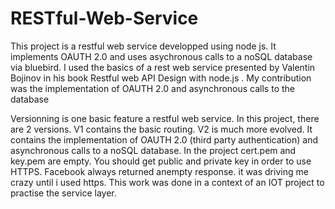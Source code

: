 # RESTful-Web-Service
This project is a restful web service developped using node js. It implements OAUTH 2.0 and uses asychronous calls to a noSQL database via bluebird. I used the basics of a rest web service presented by Valentin Bojinov in his book Restful web API Design with node.js . My contribution was the implementation of OAUTH 2.0  and asynchronous calls to the database

Versionning is one basic feature a restful web service. In this project, there are 2 versions. 
V1 contains the basic routing. V2 is much
more evolved. It contains the implementation of OAUTH 2.0 (third party authentication) and asynchronous calls to a noSQL database.
In the project cert.pem and key.pem are empty. You should get public and private key in order to use HTTPS. 
Facebook always returned anempty response. it was driving me crazy until i used https. 
This work was done in a context of an IOT project to practise the service layer.
